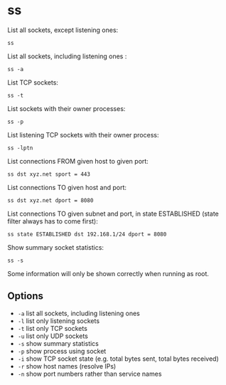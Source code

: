 # ss

List all sockets, except listening ones:

`ss`

List all sockets, including listening ones :

`ss -a`

List TCP sockets:

`ss -t`

List sockets with their owner processes:

`ss -p`

List listening TCP sockets with their owner process:

`ss -lptn`

List connections FROM given host to given port:

`ss dst xyz.net sport = 443`

List connections TO given host and port:

`ss dst xyz.net dport = 8080`

List connections TO given subnet and port, in state ESTABLISHED (state
filter always has to come first):

`ss state ESTABLISHED dst 192.168.1/24 dport = 8080`

Show summary socket statistics:

`ss -s`

Some information will only be shown correctly when running as root.

## Options

* `-a` list all sockets, including listening ones
* `-l` list only listening sockets
* `-t` list only TCP sockets
* `-u` list only UDP sockets
* `-s` show summary statistics
* `-p` show process using socket
* `-i` show TCP socket state (e.g. total bytes sent, total bytes received)
* `-r` show host names (resolve IPs)
* `-n` show port numbers rather than service names
